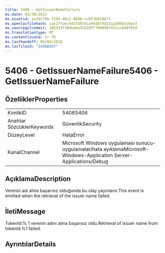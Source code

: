 ```yaml
---
title: 5406 - GetIssuerNameFailure
ms.date: 03/30/2017
ms.assetid: ea38c75b-f594-49c1-8800-ccbf1b8306f1
ms.openlocfilehash: cae2ffaec9d37d6f8ca94d679d221a2068a16ae3
ms.sourcegitcommit: 3d5d33f384eeba41b2dff79d096f47ccc8d8f03d
ms.translationtype: MT
ms.contentlocale: tr-TR
ms.lasthandoff: 05/04/2018
ms.locfileid: "33468247"
---
```

# <a name="5406---getissuernamefailure"></a><span data-ttu-id="c864d-102">5406 - GetIssuerNameFailure</span><span class="sxs-lookup"><span data-stu-id="c864d-102">5406 - GetIssuerNameFailure</span></span>
## <a name="properties"></a><span data-ttu-id="c864d-103">Özellikler</span><span class="sxs-lookup"><span data-stu-id="c864d-103">Properties</span></span>  
  
|||  
|-|-|  
|<span data-ttu-id="c864d-104">Kimlik</span><span class="sxs-lookup"><span data-stu-id="c864d-104">ID</span></span>|<span data-ttu-id="c864d-105">5406</span><span class="sxs-lookup"><span data-stu-id="c864d-105">5406</span></span>|  
|<span data-ttu-id="c864d-106">Anahtar Sözcükler</span><span class="sxs-lookup"><span data-stu-id="c864d-106">Keywords</span></span>|<span data-ttu-id="c864d-107">Güvenlik</span><span class="sxs-lookup"><span data-stu-id="c864d-107">Security</span></span>|  
|<span data-ttu-id="c864d-108">Düzey</span><span class="sxs-lookup"><span data-stu-id="c864d-108">Level</span></span>|<span data-ttu-id="c864d-109">Hata</span><span class="sxs-lookup"><span data-stu-id="c864d-109">Error</span></span>|  
|<span data-ttu-id="c864d-110">Kanal</span><span class="sxs-lookup"><span data-stu-id="c864d-110">Channel</span></span>|<span data-ttu-id="c864d-111">Microsoft Windows uygulaması sunucu-uygulamalar/hata ayıklama</span><span class="sxs-lookup"><span data-stu-id="c864d-111">Microsoft-Windows-Application Server-Applications/Debug</span></span>|  
  
## <a name="description"></a><span data-ttu-id="c864d-112">Açıklama</span><span class="sxs-lookup"><span data-stu-id="c864d-112">Description</span></span>  
 <span data-ttu-id="c864d-113">Verenin adı alma başarısız olduğunda bu olay yayınlanır.</span><span class="sxs-lookup"><span data-stu-id="c864d-113">This event is emitted when the retrieval of the issuer name failed.</span></span>  
  
## <a name="message"></a><span data-ttu-id="c864d-114">İleti</span><span class="sxs-lookup"><span data-stu-id="c864d-114">Message</span></span>  
 <span data-ttu-id="c864d-115">TokenId:% 1 verenin adını alma başarısız oldu.</span><span class="sxs-lookup"><span data-stu-id="c864d-115">Retrieval of issuer name from tokenId:%1 failed.</span></span>  
  
## <a name="details"></a><span data-ttu-id="c864d-116">Ayrıntılar</span><span class="sxs-lookup"><span data-stu-id="c864d-116">Details</span></span>
